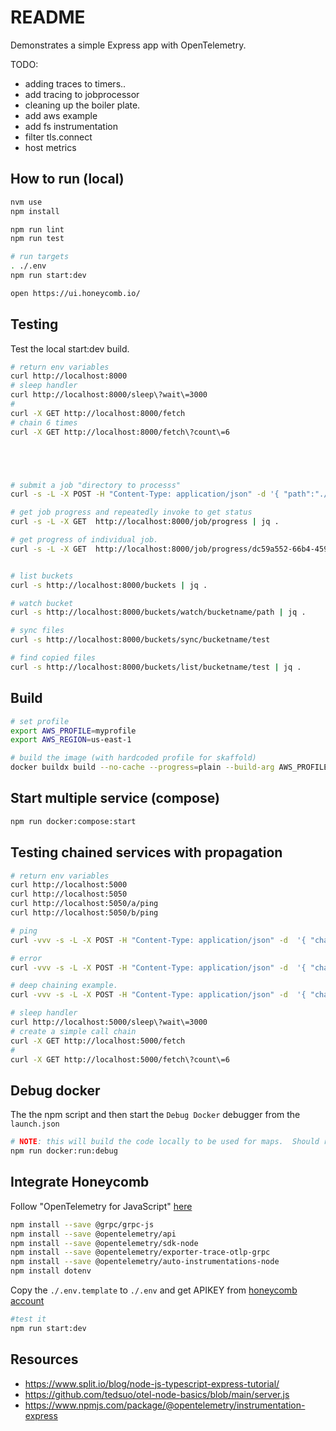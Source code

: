 # README

Demonstrates a simple Express app with OpenTelemetry.  

TODO:

* adding traces to timers..
* add tracing to jobprocessor
* cleaning up the boiler plate.
* add aws example
* add fs instrumentation
* filter tls.connect
* host metrics

## How to run (local)

```sh
nvm use
npm install

npm run lint
npm run test

# run targets
. ./.env 
npm run start:dev

open https://ui.honeycomb.io/
```

## Testing

Test the local start:dev build.  

```sh
# return env variables
curl http://localhost:8000
# sleep handler
curl http://localhost:8000/sleep\?wait\=3000
#
curl -X GET http://localhost:8000/fetch
# chain 6 times
curl -X GET http://localhost:8000/fetch\?count\=6





# submit a job "directory to processs"
curl -s -L -X POST -H "Content-Type: application/json" -d '{ "path":"./routes" }' http://localhost:8000/job/start | jq . 

# get job progress and repeatedly invoke to get status
curl -s -L -X GET  http://localhost:8000/job/progress | jq .

# get progress of individual job.
curl -s -L -X GET  http://localhost:8000/job/progress/dc59a552-66b4-459a-b48f-c7e2532da614 | jq .


# list buckets
curl -s http://localhost:8000/buckets | jq . 

# watch bucket
curl -s http://localhost:8000/buckets/watch/bucketname/path | jq .

# sync files 
curl -s http://localhost:8000/buckets/sync/bucketname/test

# find copied files
curl -s http://localhost:8000/buckets/list/bucketname/test | jq .  


```

## Build

```sh
# set profile
export AWS_PROFILE=myprofile
export AWS_REGION=us-east-1

# build the image (with hardcoded profile for skaffold)
docker buildx build --no-cache --progress=plain --build-arg AWS_PROFILE=$AWS_PROFILE --build-arg AWS_REGION=$AWS_REGION --build-context profile=/Users/${USER}/.aws -t awscli . 
```


## Start multiple service (compose)

```sh
npm run docker:compose:start
```

## Testing chained services with propagation

```sh
# return env variables
curl http://localhost:5000
curl http://localhost:5050
curl http://localhost:5050/a/ping
curl http://localhost:5050/b/ping

# ping 
curl -vvv -s -L -X POST -H "Content-Type: application/json" -d  '{ "chain": [ {"url":"http://nginx:80/b/ping"}, {"url":"http://nginx:80/c/ping"} ] }' http://localhost:5000/fetch | jq .

# error
curl -vvv -s -L -X POST -H "Content-Type: application/json" -d  '{ "chain": [ {"url":"http://nginx:80/b/error?error=507"}] }' http://localhost:5000/fetch | jq .

# deep chaining example.
curl -vvv -s -L -X POST -H "Content-Type: application/json" -d  '{ "chain": [ {"url":"http://nginx:80/b/ping"}, {"url":"http://nginx:80/a/fetch", "payload":{ "chain": [ {"url":"https://www.google.com" },{"url":"http://nginx:80/a/" },{"url":"http://nginx:80/c/error?error=503"},{"url":"http://nginx:80/b/fetch?count=6" },{"url":" http://nginx:80/c/sleep?wait=3000" }  ] }}, {"url":"http://nginx:80/a/ping"},{"url":"https://www.google.com" }, {"url":"http://nginx:80/b/error?error=507"}] }' http://localhost:5000/fetch | jq .

```

```sh
# sleep handler
curl http://localhost:5000/sleep\?wait\=3000
# create a simple call chain
curl -X GET http://localhost:5000/fetch
# 
curl -X GET http://localhost:5000/fetch\?count\=6
```

## Debug docker

The the npm script and then start the `Debug Docker` debugger from the `launch.json`

```sh
# NOTE: this will build the code locally to be used for maps.  Should really copy this from intermediate container.  
npm run docker:run:debug 
```

## Integrate Honeycomb

Follow "OpenTelemetry for JavaScript" [here](https://docs.honeycomb.io/getting-data-in/javascript/opentelemetry/)

```sh
npm install --save @grpc/grpc-js
npm install --save @opentelemetry/api
npm install --save @opentelemetry/sdk-node
npm install --save @opentelemetry/exporter-trace-otlp-grpc
npm install --save @opentelemetry/auto-instrumentations-node
npm install dotenv       
```

Copy the `./.env.template` to `./.env` and get APIKEY from [honeycomb account](https://ui.honeycomb.io/account)

```sh
#test it
npm run start:dev
```

## Resources

* https://www.split.io/blog/node-js-typescript-express-tutorial/
* https://github.com/tedsuo/otel-node-basics/blob/main/server.js
* https://www.npmjs.com/package/@opentelemetry/instrumentation-express